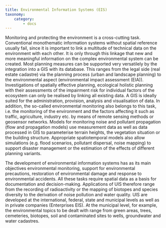```yaml
---
title: Environmental Information Systems (EIS)
taxonomy:
    category:
        - docs
---
```

Monitoring and protecting the environment is a cross-cutting task. Conventional monothematic information systems without spatial reference usually fail, since it is important to link a multitude of technical data on the environment with each other. It is only through this linkage that new and more meaningful information on the complex environmental system can be created. Most planning measures can be supported very versatilely by the integration into a GIS with its database. This ranges from the legal side (real estate cadastre) via the planning process (urban and landscape planning) to the environmental aspect (environmental impact assessment (EIA)). Investigations of spatially effective planning, ecological holistic planning with their assessments of the impairment risk for individual factors of the ecosystem can only be realised by linking all existing data. A GIS is ideally suited for the administration, provision, analysis and visualisation of data. In addition, the so-called environmental monitoring also belongs to this task, i.e. the monitoring of the environment and the factors affecting it such as traffic, agriculture, industry etc. by means of remote sensing methods or geosensor networks. Models for monitoring noise and pollutant propagation (flow and propagation models) use measurement data as well as data processed in GIS to parameterise terrain heights, the vegetation situation or the building structure. Appropriate spatiotemporal models also allow simulations (e.g. flood scenarios, pollutant dispersal, noise mapping) to support disaster management or the estimation of the effects of different planning variants.

The development of environmental information systems has as its main objectives environmental monitoring, support for environmental precautions, restoration of environmental damage and response to environmental accidents. All these tasks require spatial data as a basis for documentation and decision-making. Applications of UIS therefore range from the recording of radioactivity or the mapping of biotopes and species diversity to the derivation of noise pollution and water quality. UIS are developed at the international, federal, state and municipal levels as well as in private companies (Enterprises EIS). At the municipal level, for example, the environmental topics to be dealt with range from green areas, trees, cemeteries, biotopes, soil and contaminated sites to wells, groundwater and water cadastres.